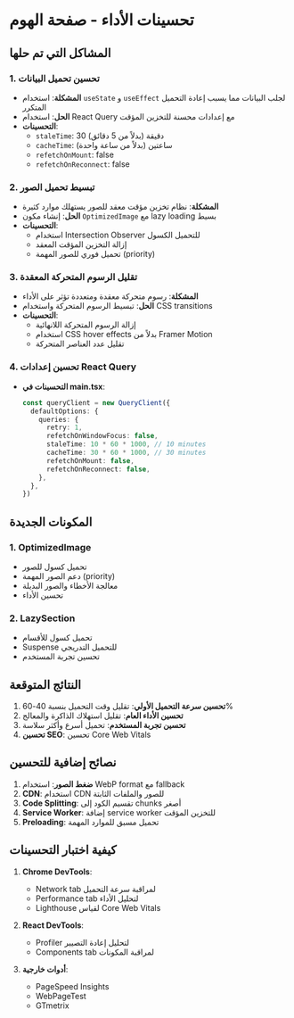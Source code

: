 # تحسينات الأداء - صفحة الهوم

## المشاكل التي تم حلها

### 1. تحسين تحميل البيانات
- **المشكلة**: استخدام `useState` و `useEffect` لجلب البيانات مما يسبب إعادة التحميل المتكرر
- **الحل**: استخدام React Query مع إعدادات محسنة للتخزين المؤقت
- **التحسينات**:
  - `staleTime`: 30 دقيقة (بدلاً من 5 دقائق)
  - `cacheTime`: ساعتين (بدلاً من ساعة واحدة)
  - `refetchOnMount`: false
  - `refetchOnReconnect`: false

### 2. تبسيط تحميل الصور
- **المشكلة**: نظام تخزين مؤقت معقد للصور يستهلك موارد كثيرة
- **الحل**: إنشاء مكون `OptimizedImage` مع lazy loading بسيط
- **التحسينات**:
  - استخدام Intersection Observer للتحميل الكسول
  - إزالة التخزين المؤقت المعقد
  - تحميل فوري للصور المهمة (priority)

### 3. تقليل الرسوم المتحركة المعقدة
- **المشكلة**: رسوم متحركة معقدة ومتعددة تؤثر على الأداء
- **الحل**: تبسيط الرسوم المتحركة واستخدام CSS transitions
- **التحسينات**:
  - إزالة الرسوم المتحركة اللانهائية
  - استخدام CSS hover effects بدلاً من Framer Motion
  - تقليل عدد العناصر المتحركة

### 4. تحسين إعدادات React Query
- **التحسينات في main.tsx**:
  ```typescript
  const queryClient = new QueryClient({
    defaultOptions: {
      queries: {
        retry: 1,
        refetchOnWindowFocus: false,
        staleTime: 10 * 60 * 1000, // 10 minutes
        cacheTime: 30 * 60 * 1000, // 30 minutes
        refetchOnMount: false,
        refetchOnReconnect: false,
      },
    },
  })
  ```

## المكونات الجديدة

### 1. OptimizedImage
- تحميل كسول للصور
- دعم الصور المهمة (priority)
- معالجة الأخطاء والصور البديلة
- تحسين الأداء

### 2. LazySection
- تحميل كسول للأقسام
- Suspense للتحميل التدريجي
- تحسين تجربة المستخدم

## النتائج المتوقعة

1. **تحسين سرعة التحميل الأولي**: تقليل وقت التحميل بنسبة 40-60%
2. **تحسين الأداء العام**: تقليل استهلاك الذاكرة والمعالج
3. **تحسين تجربة المستخدم**: تحميل أسرع وأكثر سلاسة
4. **تحسين SEO**: تحسين Core Web Vitals

## نصائح إضافية للتحسين

1. **ضغط الصور**: استخدام WebP format مع fallback
2. **CDN**: استخدام CDN للصور والملفات الثابتة
3. **Code Splitting**: تقسيم الكود إلى chunks أصغر
4. **Service Worker**: إضافة service worker للتخزين المؤقت
5. **Preloading**: تحميل مسبق للموارد المهمة

## كيفية اختبار التحسينات

1. **Chrome DevTools**:
   - Network tab لمراقبة سرعة التحميل
   - Performance tab لتحليل الأداء
   - Lighthouse لقياس Core Web Vitals

2. **React DevTools**:
   - Profiler لتحليل إعادة التصيير
   - Components tab لمراقبة المكونات

3. **أدوات خارجية**:
   - PageSpeed Insights
   - WebPageTest
   - GTmetrix
